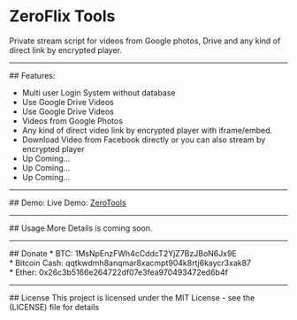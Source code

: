 # ZeroFlix Tools 
Private stream script for videos from Google photos, Drive and any kind of direct link by encrypted player.<br>
<hr>
## Features:
<ul>
  <li>Multi user Login System without database<br></li>
  <li>Use Google Drive Videos<br></li>
  <li>Use Google Drive Videos<br></li>
  <li>Videos from Google Photos<br></li>
  <li>Any kind of direct video link by encrypted player with iframe/embed.<br></li>
  <li>Download Video from Facebook directly or you can also stream by encrypted player<br></li>
  <li>Up Coming...<br></li>
  <li>Up Coming...<br></li>
  <li>Up Coming...<br></li>
  </ul>
  
<hr>
## Demo:
Live Demo: <a target="_blank" href="https://zerotools.herokuapp.com">ZeroTools</a>

<hr>
## Usage
More Details is coming soon.

<hr>
## Donate
* BTC: 1MsNpEnzFWh4cCddcT2YjZ7BzJBoN6Jx9E <br>
* Bitcoin Cash: qqtkwdmh8anqmar8xacmpt904k8rtj6kaycr3xak87 <br>
* Ether: 0x26c3b5166e264722df07e3fea970493472ed6b4f

<hr>
## License
This project is licensed under the MIT License - see the (LICENSE) file for details
